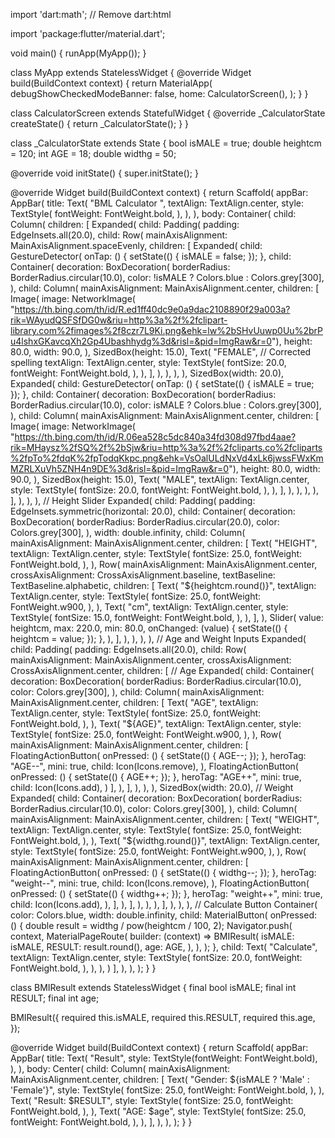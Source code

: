 import 'dart:math'; // Remove dart:html

import 'package:flutter/material.dart';

void main() {
  runApp(MyApp());
}

class MyApp extends StatelessWidget {
  @override
  Widget build(BuildContext context) {
    return MaterialApp(
      debugShowCheckedModeBanner: false,
      home: CalculatorScreen(),
    );
  }
}

class CalculatorScreen extends StatefulWidget {
  @override
  _CalculatorState createState() {
    return _CalculatorState();
  }
}

class _CalculatorState extends State<CalculatorScreen> {
  bool isMALE = true;
  double heightcm = 120;
  int AGE = 18;
  double widthg = 50;

  @override
  void initState() {
    super.initState();
  }

  @override
  Widget build(BuildContext context) {
    return Scaffold(
      appBar: AppBar(
        title: Text(
          "BML Calculator ",
          textAlign: TextAlign.center,
          style: TextStyle(
            fontWeight: FontWeight.bold,
          ),
        ),
      ),
      body: Container(
        child: Column(
          children: [
            Expanded(
              child: Padding(
                padding: EdgeInsets.all(20.0),
                child: Row(
                  mainAxisAlignment: MainAxisAlignment.spaceEvenly,
                  children: [
                    Expanded(
                      child: GestureDetector(
                        onTap: () {
                          setState(() {
                            isMALE = false;
                          });
                        },
                        child: Container(
                          decoration: BoxDecoration(
                            borderRadius: BorderRadius.circular(10.0),
                            color: !isMALE ? Colors.blue : Colors.grey[300],
                          ),
                          child: Column(
                            mainAxisAlignment: MainAxisAlignment.center,
                            children: [
                              Image(
                                image: NetworkImage(
                                    "https://th.bing.com/th/id/R.ed1ff40dc9e0a9dac2108890f29a003a?rik=WAyudQSFSfDG0w&riu=http%3a%2f%2fclipart-library.com%2fimages%2f8czr7L9Ki.png&ehk=lw%2bSHvUuwp0Uu%2brPu4lshxGKavcqXh2Gp4Ubashhydg%3d&risl=&pid=ImgRaw&r=0"),
                                height: 80.0,
                                width: 90.0,
                              ),
                              SizedBox(height: 15.0),
                              Text(
                                "FEMALE", // Corrected spelling
                                textAlign: TextAlign.center,
                                style: TextStyle(
                                  fontSize: 20.0,
                                  fontWeight: FontWeight.bold,
                                ),
                              ),
                            ],
                          ),
                        ),
                      ),
                    ),
                    SizedBox(width: 20.0),
                    Expanded(
                      child: GestureDetector(
                        onTap: () {
                          setState(() {
                            isMALE = true;
                          });
                        },
                        child: Container(
                          decoration: BoxDecoration(
                            borderRadius: BorderRadius.circular(10.0),
                            color: isMALE ? Colors.blue : Colors.grey[300],
                          ),
                          child: Column(
                            mainAxisAlignment: MainAxisAlignment.center,
                            children: [
                              Image(
                                image: NetworkImage(
                                    "https://th.bing.com/th/id/R.06ea528c5dc840a34fd308d97fbd4aae?rik=MHaysz%2fSQ%2f%2bSjw&riu=http%3a%2f%2fcliparts.co%2fcliparts%2fpTo%2fdqK%2fpTodqKkpc.png&ehk=VsOalULdNxVd4xLk6jwssFWxKmMZRLXuVh5ZNH4n9DE%3d&risl=&pid=ImgRaw&r=0"),
                                height: 80.0,
                                width: 90.0,
                              ),
                              SizedBox(height: 15.0),
                              Text(
                                "MALE",
                                textAlign: TextAlign.center,
                                style: TextStyle(
                                  fontSize: 20.0,
                                  fontWeight: FontWeight.bold,
                                ),
                              ),
                            ],
                          ),
                        ),
                      ),
                    ),
                  ],
                ),
              ),
            ),
            // Height Slider
            Expanded(
              child: Padding(
                padding: EdgeInsets.symmetric(horizontal: 20.0),
                child: Container(
                  decoration: BoxDecoration(
                    borderRadius: BorderRadius.circular(20.0),
                    color: Colors.grey[300],
                  ),
                  width: double.infinity,
                  child: Column(
                    mainAxisAlignment: MainAxisAlignment.center,
                    children: [
                      Text(
                        "HEIGHT",
                        textAlign: TextAlign.center,
                        style: TextStyle(
                          fontSize: 25.0,
                          fontWeight: FontWeight.bold,
                        ),
                      ),
                      Row(
                        mainAxisAlignment: MainAxisAlignment.center,
                        crossAxisAlignment: CrossAxisAlignment.baseline,
                        textBaseline: TextBaseline.alphabetic,
                        children: [
                          Text(
                            "${heightcm.round()}",
                            textAlign: TextAlign.center,
                            style: TextStyle(
                              fontSize: 25.0,
                              fontWeight: FontWeight.w900,
                            ),
                          ),
                          Text(
                            "cm",
                            textAlign: TextAlign.center,
                            style: TextStyle(
                              fontSize: 15.0,
                              fontWeight: FontWeight.bold,
                            ),
                          ),
                        ],
                      ),
                      Slider(
                        value: heightcm,
                        max: 220.0,
                        min: 80.0,
                        onChanged: (value) {
                          setState(() {
                            heightcm = value;
                          });
                        },
                      ),
                    ],
                  ),
                ),
              ),
            ),
            // Age and Weight Inputs
            Expanded(
              child: Padding(
                padding: EdgeInsets.all(20.0),
                child: Row(
                  mainAxisAlignment: MainAxisAlignment.center,
                  crossAxisAlignment: CrossAxisAlignment.center,
                  children: [
                    // Age
                    Expanded(
                      child: Container(
                        decoration: BoxDecoration(
                          borderRadius: BorderRadius.circular(10.0),
                          color: Colors.grey[300],
                        ),
                        child: Column(
                          mainAxisAlignment: MainAxisAlignment.center,
                          children: [
                            Text(
                              "AGE",
                              textAlign: TextAlign.center,
                              style: TextStyle(
                                fontSize: 25.0,
                                fontWeight: FontWeight.bold,
                              ),
                            ),
                            Text(
                              "${AGE}",
                              textAlign: TextAlign.center,
                              style: TextStyle(
                                fontSize: 25.0,
                                fontWeight: FontWeight.w900,
                              ),
                            ),
                            Row(
                              mainAxisAlignment: MainAxisAlignment.center,
                              children: [
                                FloatingActionButton(
                                  onPressed: () {
                                    setState(() {
                                      AGE--;
                                    });
                                  },
                                  heroTag: "AGE--",
                                  mini: true,
                                  child: Icon(Icons.remove),
                                ),
                                FloatingActionButton(
                                  onPressed: () {
                                    setState(() {
                                      AGE++;
                                    });
                                  },
                                  heroTag: "AGE++",
                                  mini: true,
                                  child: Icon(Icons.add),
                                )
                              ],
                            ),
                          ],
                        ),
                      ),
                    ),
                    SizedBox(width: 20.0),
                    // Weight
                    Expanded(
                      child: Container(
                        decoration: BoxDecoration(
                          borderRadius: BorderRadius.circular(10.0),
                          color: Colors.grey[300],
                        ),
                        child: Column(
                          mainAxisAlignment: MainAxisAlignment.center,
                          children: [
                            Text(
                              "WEIGHT",
                              textAlign: TextAlign.center,
                              style: TextStyle(
                                fontSize: 25.0,
                                fontWeight: FontWeight.bold,
                              ),
                            ),
                            Text(
                              "${widthg.round()}",
                              textAlign: TextAlign.center,
                              style: TextStyle(
                                fontSize: 25.0,
                                fontWeight: FontWeight.w900,
                              ),
                            ),
                            Row(
                              mainAxisAlignment: MainAxisAlignment.center,
                              children: [
                                FloatingActionButton(
                                  onPressed: () {
                                    setState(() {
                                      widthg--;
                                    });
                                  },
                                  heroTag: "weight--",
                                  mini: true,
                                  child: Icon(Icons.remove),
                                ),
                                FloatingActionButton(
                                  onPressed: () {
                                    setState(() {
                                      widthg++;
                                    });
                                  },
                                  heroTag: "weight++",
                                  mini: true,
                                  child: Icon(Icons.add),
                                ),
                              ],
                            ),
                          ],
                        ),
                      ),
                    ),
                  ],
                ),
              ),
            ),
            // Calculate Button
            Container(
              color: Colors.blue,
              width: double.infinity,
              child: MaterialButton(
                onPressed: () {
                  double result = widthg / pow(heightcm / 100, 2);
                  Navigator.push(
                    context,
                    MaterialPageRoute(
                      builder: (context) => BMIResult(
                        isMALE: isMALE,
                        RESULT: result.round(),
                        age: AGE,
                      ),
                    ),
                  );
                },
                child: Text(
                  "Calculate",
                  textAlign: TextAlign.center,
                  style: TextStyle(
                    fontSize: 20.0,
                    fontWeight: FontWeight.bold,
                  ),
                ),
              ),
            )
          ],
        ),
      ),
    );
  }
}

class BMIResult extends StatelessWidget {
  final bool isMALE;
  final int RESULT;
  final int age;

  BMIResult({
    required this.isMALE,
    required this.RESULT,
    required this.age,
  });

  @override
  Widget build(BuildContext context) {
    return Scaffold(
      appBar: AppBar(
        title: Text(
          "Result",
          style: TextStyle(fontWeight: FontWeight.bold),
        ),
      ),
      body: Center(
        child: Column(
          mainAxisAlignment: MainAxisAlignment.center,
          children: [
            Text(
              "Gender: ${isMALE ? 'Male' : 'Female'}",
              style: TextStyle(
                fontSize: 25.0,
                fontWeight: FontWeight.bold,
              ),
            ),
            Text(
              "Result: $RESULT",
              style: TextStyle(
                fontSize: 25.0,
                fontWeight: FontWeight.bold,
              ),
            ),
            Text(
              "AGE: $age",
              style: TextStyle(
                fontSize: 25.0,
                fontWeight: FontWeight.bold,
              ),
            ),
          ],
        ),
      ),
    );
  }
}
